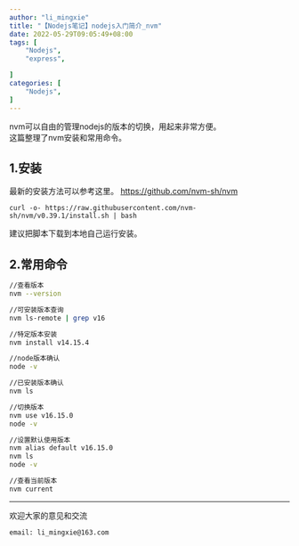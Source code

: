 ```yaml
---
author: "li_mingxie"
title: "【Nodejs笔记】nodejs入门简介_nvm"
date: 2022-05-29T09:05:49+08:00
tags: [
    "Nodejs",
    "express",

]
categories: [
    "Nodejs",
]
---
```


nvm可以自由的管理nodejs的版本的切换，用起来非常方便。  
这篇整理了nvm安装和常用命令。  <!--more-->

## 1.安装

最新的安装方法可以参考这里。
<https://github.com/nvm-sh/nvm>

```
curl -o- https://raw.githubusercontent.com/nvm-sh/nvm/v0.39.1/install.sh | bash
```

建议把脚本下载到本地自己运行安装。

## 2.常用命令

```bash
//查看版本
nvm --version

//可安装版本查询
nvm ls-remote | grep v16

//特定版本安装
nvm install v14.15.4

//node版本确认
node -v

//已安装版本确认
nvm ls

//切换版本
nvm use v16.15.0
node -v

//设置默认使用版本
nvm alias default v16.15.0
nvm ls
node -v

//查看当前版本
nvm current

```

----------------------------------------------
欢迎大家的意见和交流

`email: li_mingxie@163.com`

